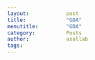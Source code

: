 ```yaml
---
layout:            post
title:             "GDA"
menutitle:         "GDA"
category:          Posts
author:            asallab
tags:              
---
```

<script src="https://gist.github.com/ahmadelsallab/937170b301242f2fa30b9f23a043ade4.js"></script>

